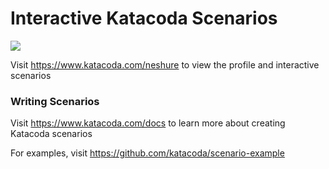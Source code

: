 # Interactive Katacoda Scenarios

[![](http://shields.katacoda.com/katacoda/neshure/count.svg)](https://www.katacoda.com/neshure "Get your profile on Katacoda.com")

Visit https://www.katacoda.com/neshure to view the profile and interactive scenarios

### Writing Scenarios
Visit https://www.katacoda.com/docs to learn more about creating Katacoda scenarios

For examples, visit https://github.com/katacoda/scenario-example
